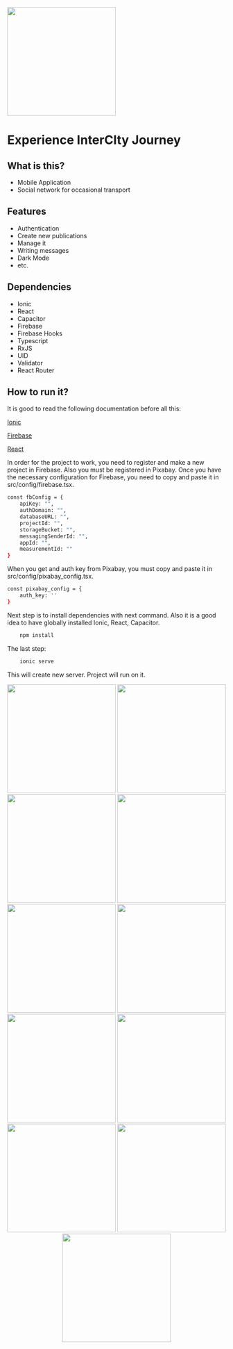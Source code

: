 <img src="https://firebasestorage.googleapis.com/v0/b/experience-intercity-jouney.appspot.com/o/splash.png?alt=media&token=385f3b25-5895-4394-a254-5ca988444bdc" height="250" />

# Experience InterCIty Journey


## What is this?
* Mobile Application
* Social network for occasional transport

## Features
* Authentication
* Create new publications
* Manage it
* Writing messages
* Dark Mode
* etc. 

## Dependencies
* Ionic
* React
* Capacitor
* Firebase
* Firebase Hooks
* Typescript
* RxJS
* UID
* Validator
* React Router

## How to run it?

It is good to read the following documentation before all this:

[Ionic](https://ionicframework.com/)

[Firebase](https://firebase.google.com/docs)

[React](https://reactjs.org/docs/getting-started.html)

In order for the project to work, you need to register and make a new project in Firebase. Also you must be registered in Pixabay.
Once you have the necessary configuration for Firebase, you need to copy and paste it in src/config/firebase.tsx.

```bash
const fbConfig = {
    apiKey: "",
    authDomain: "",
    databaseURL: "",
    projectId: "",
    storageBucket: "",
    messagingSenderId: "",
    appId: "",
    measurementId: ""
}
```

When you get and auth key from Pixabay, you must copy and paste it in src/config/pixabay_config.tsx.

```bash
const pixabay_config = {
	auth_key: ''
}
```

Next step is to install dependencies with next command. Also it is a good idea to have globally installed Ionic, React, Capacitor.

```bash
    npm install
```

The last step:

```bash
    ionic serve
```

This will create new server. Project will run on it.

<p align="center">
	<img src="https://firebasestorage.googleapis.com/v0/b/experience-intercity-jouney.appspot.com/o/scr%2FScreenshot_20200623-095118_InterCity_Journey.png?alt=media&token=9b69a057-0ea1-42ea-bc17-9fe1571a083a" width="250" />
	<img src="https://firebasestorage.googleapis.com/v0/b/experience-intercity-jouney.appspot.com/o/scr%2FScreenshot_20200623-095130_InterCity_Journey.png?alt=media&token=88227115-2eb3-4649-8876-05c71120189b" width="250" />
	<img src="https://firebasestorage.googleapis.com/v0/b/experience-intercity-jouney.appspot.com/o/scr%2FScreenshot_20200623-095209_InterCity_Journey.png?alt=media&token=803e8524-c6d4-47d6-9c13-556f1856ee82" width="250" />
	<img src="https://firebasestorage.googleapis.com/v0/b/experience-intercity-jouney.appspot.com/o/scr%2FScreenshot_20200623-095216_InterCity_Journey.png?alt=media&token=34cab632-6c30-4b5f-b6ff-85ea49ecf566" width="250" />
	<img src="https://firebasestorage.googleapis.com/v0/b/experience-intercity-jouney.appspot.com/o/scr%2FScreenshot_20200623-095225_InterCity_Journey.png?alt=media&token=8e919859-3159-4769-adbd-792317403cc9" width="250" />
	<img src="https://firebasestorage.googleapis.com/v0/b/experience-intercity-jouney.appspot.com/o/scr%2FScreenshot_20200623-095231_InterCity_Journey.png?alt=media&token=10763286-d2cd-4e2b-82ed-1c0ec0e0dcbb" width="250" />
	<img src="https://firebasestorage.googleapis.com/v0/b/experience-intercity-jouney.appspot.com/o/scr%2FScreenshot_20200623-095235_InterCity_Journey.png?alt=media&token=a35bca62-1d77-4888-9536-b1f6c0f06260" width="250" />
	<img src="https://firebasestorage.googleapis.com/v0/b/experience-intercity-jouney.appspot.com/o/scr%2FScreenshot_20200623-095239_InterCity_Journey.png?alt=media&token=c9cf2c85-7885-40eb-8bed-65243b87e921" width="250" />
	<img src="https://firebasestorage.googleapis.com/v0/b/experience-intercity-jouney.appspot.com/o/scr%2FScreenshot_20200623-095243_InterCity_Journey.png?alt=media&token=5110d175-a2e9-475d-9c87-8b17d8d6fd20" width="250" />
	<img src="https://firebasestorage.googleapis.com/v0/b/experience-intercity-jouney.appspot.com/o/scr%2FScreenshot_20200623-095321_InterCity_Journey.png?alt=media&token=2aab238f-22b9-44ac-a136-589baa417305" width="250" />
	<img src="https://firebasestorage.googleapis.com/v0/b/experience-intercity-jouney.appspot.com/o/scr%2FScreenshot_20200623-095336_InterCity_Journey.png?alt=media&token=ef1fa9af-5d5e-4c64-af21-d97566aea3a3" width="250" />
</p>
